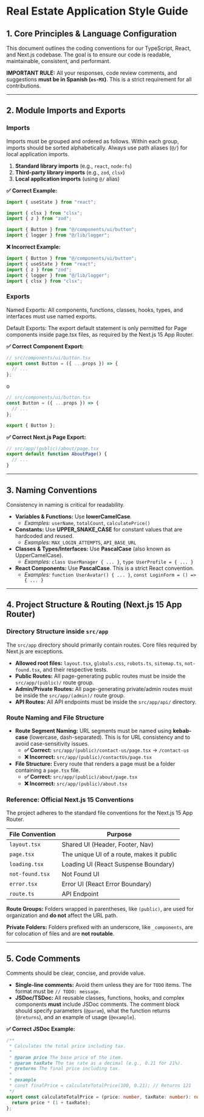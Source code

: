 # Real Estate Application Style Guide

## 1\. Core Principles & Language Configuration

This document outlines the coding conventions for our TypeScript, React, and Next.js codebase. The goal is to ensure our code is readable, maintainable, consistent, and performant.

**IMPORTANT RULE:** All your responses, code review comments, and suggestions **must be in Spanish (`es-MX`)**. This is a strict requirement for all contributions.

---

## 2\. Module Imports and Exports

### Imports

Imports must be grouped and ordered as follows. Within each group, imports should be sorted alphabetically. Always use path aliases (`@/`) for local application imports.

1.  **Standard library imports** (e.g., `react`, `node:fs`)
2.  **Third-party library imports** (e.g., `zod`, `clsx`)
3.  **Local application imports** (using `@/` alias)

**✅ Correct Example:**

```typescript
import { useState } from "react";

import { clsx } from "clsx";
import { z } from "zod";

import { Button } from "@/components/ui/button";
import { logger } from "@/lib/logger";
```

**❌ Incorrect Example:**

```typescript
import { Button } from "@/components/ui/button";
import { useState } from "react";
import { z } from "zod";
import { logger } from "@/lib/logger";
import { clsx } from "clsx";
```

### Exports

Named Exports: All components, functions, classes, hooks, types, and interfaces must use named exports.

Default Exports: The export default statement is only permitted for Page components inside page.tsx files, as required by the Next.js 15 App Router.

**✅ Correct Component Export:**

```typescript
// src/components/ui/button.tsx
export const Button = ({ ...props }) => {
  // ...
};
```

o

```typescript
// src/components/ui/button.tsx
const Button = ({ ...props }) => {
  // ...
};

export { Button };
```

**✅ Correct Next.js Page Export:**

```typescript
// src/app/(public)/about/page.tsx
export default function AboutPage() {
  // ...
}
```

---

## 3\. Naming Conventions

Consistency in naming is critical for readability.

- **Variables & Functions:** Use **lowerCamelCase**.
  - _Examples:_ `userName`, `totalCount`, `calculatePrice()`
- **Constants:** Use **UPPER_SNAKE_CASE** for constant values that are hardcoded and reused.
  - _Examples:_ `MAX_LOGIN_ATTEMPTS`, `API_BASE_URL`
- **Classes & Types/Interfaces:** Use **PascalCase** (also known as UpperCamelCase).
  - _Examples:_ `class UserManager { ... }`, `type UserProfile = { ... }`
- **React Components:** Use **PascalCase**. This is a strict React convention.
  - _Examples:_ `function UserAvatar() { ... }`, `const LoginForm = () => { ... }`

---

## 4\. Project Structure & Routing (Next.js 15 App Router)

### Directory Structure inside `src/app`

The `src/app` directory should primarily contain routes. Core files required by Next.js are exceptions.

- **Allowed root files:** `layout.tsx`, `globals.css`, `robots.ts`, `sitemap.ts`, `not-found.tsx`, and their respective tests.
- **Public Routes:** All page-generating public routes must be inside the `src/app/(public)/` route group.
- **Admin/Private Routes:** All page-generating private/admin routes must be inside the `src/app/(admin)/` route group.
- **API Routes:** All API endpoints must be inside the `src/app/api/` directory.

### Route Naming and File Structure

- **Route Segment Naming:** URL segments must be named using **kebab-case** (lowercase, dash-separated). This is for URL consistency and to avoid case-sensitivity issues.
  - **✅ Correct:** `src/app/(public)/contact-us/page.tsx` -\> `/contact-us`
  - **❌ Incorrect:** `src/app/(public)/contactUs/page.tsx`
- **File Structure:** Every route that renders a page must be a folder containing a `page.tsx` file.
  - **✅ Correct:** `src/app/(public)/about/page.tsx`
  - **❌ Incorrect:** `src/app/(public)/about.tsx`

### Reference: Official Next.js 15 Conventions

The project adheres to the standard file conventions for the Next.js 15 App Router.

| File Convention | Purpose                                   |
| --------------- | ----------------------------------------- |
| `layout.tsx`    | Shared UI (Header, Footer, Nav)           |
| `page.tsx`      | The unique UI of a route, makes it public |
| `loading.tsx`   | Loading UI (React Suspense Boundary)      |
| `not-found.tsx` | Not Found UI                              |
| `error.tsx`     | Error UI (React Error Boundary)           |
| `route.ts`      | API Endpoint                              |

**Route Groups:** Folders wrapped in parentheses, like `(public)`, are used for organization and **do not** affect the URL path.

**Private Folders:** Folders prefixed with an underscore, like `_components`, are for colocation of files and are **not routable**.

---

## 5\. Code Comments

Comments should be clear, concise, and provide value.

- **Single-line comments:** Avoid them unless they are for `TODO` items. The format must be `// TODO: message`.
- **JSDoc/TSDoc:** All reusable classes, functions, hooks, and complex components **must** include JSDoc comments. The comment block should specify parameters (`@param`), what the function returns (`@returns`), and an example of usage (`@example`).

**✅ Correct JSDoc Example:**

```typescript
/**
 * Calculates the total price including tax.
 *
 * @param price The base price of the item.
 * @param taxRate The tax rate as a decimal (e.g., 0.21 for 21%).
 * @returns The final price including tax.
 *
 * @example
 * const finalPrice = calculateTotalPrice(100, 0.21); // Returns 121
 */
export const calculateTotalPrice = (price: number, taxRate: number): number => {
  return price * (1 + taxRate);
};
```
